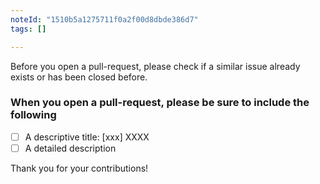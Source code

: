 ```yaml
---
noteId: "1510b5a1275711f0a2f00d8dbde386d7"
tags: []

---
```


Before you open a pull-request, please check if a similar issue already exists or has been closed before.

### When you open a pull-request, please be sure to include the following

- [ ] A descriptive title: [xxx] XXXX
- [ ] A detailed description

Thank you for your contributions!
